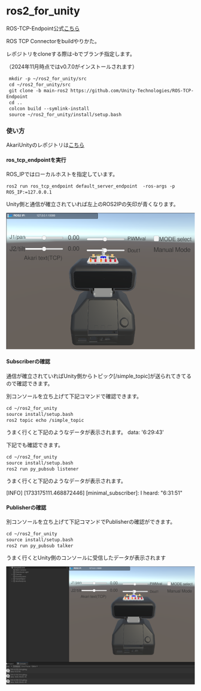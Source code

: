 # ros2_for_unity

ROS-TCP-Endpoint公式[こちら](https://github.com/Unity-Technologies/ROS-TCP-Connector?tab=readme-ov-file#installation)

ROS TCP Connectorをbuildやりかた。

レポジトリをcloneする際はｰbでブランチ指定します。

（2024年11月時点ではv0.7.0がインストールされます）

```
 mkdir -p ~/ros2_for_unity/src
 cd ~/ros2_for_unity/src
 git clone -b main-ros2 https://github.com/Unity-Technologies/ROS-TCP-Endpoint
 cd ..
 colcon build --symlink-install
 source ~/ros2_for_unity/install/setup.bash
```

### 使い方
AkariUnityのレポジトリは[こちら](https://github.com/mantues/akari_sim_unity/tree/master?tab=readme-ov-file)


#### ros_tcp_endpointを実行

ROS_IPではローカルホストを指定しています。

```
ros2 run ros_tcp_endpoint default_server_endpoint  -ros-args -p ROS_IP:=127.0.0.1
```

Unity側と通信が確立されていれば左上のROS2IPの矢印が青くなります。

![alt text](<./images/akari1.png>)

#### Subscriberの確認

通信が確立されていればUnity側からトピック[/simple_topic]が送られてきてるので確認できます。

別コンソールを立ち上げて下記コマンドで確認できます。

```
cd ~/ros2_for_unity
source install/setup.bash
ros2 topic echo /simple_topic
```

うまく行くと下記のようなデータが表示されます。
data: '6:29:43'


下記でも確認できます。

```
cd ~/ros2_for_unity
source install/setup.bash
ros2 run py_pubsub listener
```

うまく行くと下記のようなデータが表示されます。

[INFO] [1733175111.468872446] [minimal_subscriber]: I heard: "6:31:51"


#### Publisherの確認

別コンソールを立ち上げて下記コマンドでPublisherの確認ができます。

```
cd ~/ros2_for_unity
source install/setup.bash
ros2 run py_pubsub talker
```

うまく行くとUnity側のコンソールに受信したデータが表示されます

![alt text](<./images/akari2.png>)
